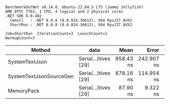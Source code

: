 ```

BenchmarkDotNet v0.14.0, Ubuntu 22.04.5 LTS (Jammy Jellyfish)
AMD EPYC 7763, 1 CPU, 4 logical and 2 physical cores
.NET SDK 8.0.402
  [Host]   : .NET 8.0.8 (8.0.824.36612), X64 RyuJIT AVX2
  ShortRun : .NET 8.0.8 (8.0.824.36612), X64 RyuJIT AVX2

Job=ShortRun  IterationCount=3  LaunchCount=1  
WarmupCount=3  

```
| Method                  | data                 | Mean      | Error      | StdDev    | Min       | Max       | Gen0   | Allocated |
|------------------------ |--------------------- |----------:|-----------:|----------:|----------:|----------:|-------:|----------:|
| SystemTextJson          | Seria(...)tives [29] | 958.43 ns | 242.907 ns | 13.315 ns | 945.99 ns | 972.47 ns | 0.0038 |     464 B |
| SystemTextJsonSourceGen | Seria(...)tives [29] | 878.16 ns | 114.954 ns |  6.301 ns | 870.89 ns | 881.92 ns | 0.0067 |     568 B |
| MemoryPack              | Seria(...)tives [29] |  87.90 ns |   9.322 ns |  0.511 ns |  87.32 ns |  88.28 ns | 0.0014 |     120 B |
